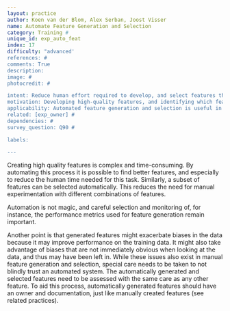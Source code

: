```yaml
---
layout: practice
author: Koen van der Blom, Alex Serban, Joost Visser
name: Automate Feature Generation and Selection
category: Training #
unique_id: exp_auto_feat
index: 17
difficulty: "advanced'
references: #
comments: True
description:
image: #
photocredit: #

intent: Reduce human effort required to develop, and select features through automation. #
motivation: Developing high-quality features, and identifying which feature combinations are most useful is a time consuming task. While human validation is still needed for automatically generated or selected features, automation can greatly reduce the total effort required. #
applicability: Automated feature generation and selection is useful in any machine learning application where features are used, as long as the expertise is available to assess the quality of what is generated. #
related: [exp_owner] #
dependencies: #
survey_question: Q90 #

labels:

---
```


Creating high quality features is complex and time-consuming. By automating this process it is possible to find better features, and especially to reduce the human time needed for this task. Similarly, a subset of features can be selected automatically. This reduces the need for manual experimentation with different combinations of features.

Automation is not magic, and careful selection and monitoring of, for instance, the performance metrics used for feature generation remain important.

Another point is that generated features might exacerbate biases in the data because it may improve performance on the training data. It might also take advantage of biases that are not immediately obvious when looking at the data, and thus may have been left in. While these issues also exist in manual feature generation and selection, special care needs to be taken to not blindly trust an automated system. The automatically generated and selected features need to be assessed with the same care as any other feature. To aid this process, automatically generated features should have an owner and documentation, just like manually created features (see related practices).
